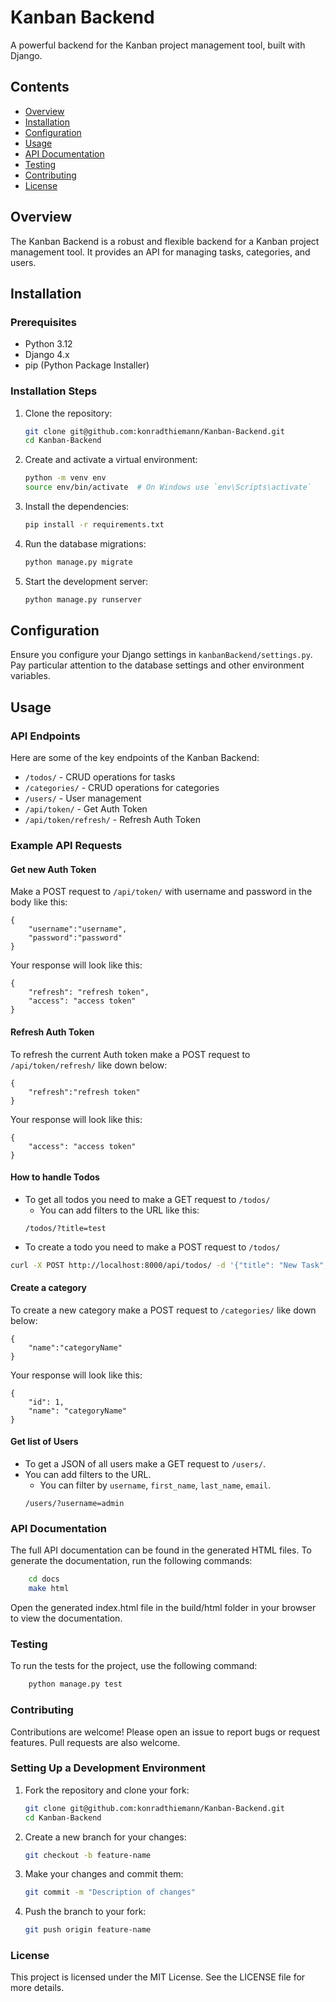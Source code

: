 # Kanban Backend

A powerful backend for the Kanban project management tool, built with Django.

## Contents

- [Overview](#overview)
- [Installation](#installation)
- [Configuration](#configuration)
- [Usage](#usage)
- [API Documentation](#api-documentation)
- [Testing](#testing)
- [Contributing](#contributing)
- [License](#license)

## Overview

The Kanban Backend is a robust and flexible backend for a Kanban project management tool. It provides an API for managing tasks, categories, and users.

## Installation

### Prerequisites

- Python 3.12
- Django 4.x
- pip (Python Package Installer)

### Installation Steps

1. Clone the repository:

    ```sh
    git clone git@github.com:konradthiemann/Kanban-Backend.git
    cd Kanban-Backend
    ```

2. Create and activate a virtual environment:

    ```sh
    python -m venv env
    source env/bin/activate  # On Windows use `env\Scripts\activate`
    ```

3. Install the dependencies:

    ```sh
    pip install -r requirements.txt
    ```

4. Run the database migrations:

    ```sh
    python manage.py migrate
    ```

5. Start the development server:

    ```sh
    python manage.py runserver
    ```

## Configuration

Ensure you configure your Django settings in `kanbanBackend/settings.py`. Pay particular attention to the database settings and other environment variables.

## Usage

### API Endpoints

Here are some of the key endpoints of the Kanban Backend:

- `/todos/` - CRUD operations for tasks
- `/categories/` - CRUD operations for categories
- `/users/` - User management
- `/api/token/` - Get Auth Token
- `/api/token/refresh/` - Refresh Auth Token

### Example API Requests

#### Get new Auth Token

Make a POST request to `/api/token/` with username and password in the body like this:
```
{
    "username":"username",
    "password":"password"
}
```
Your response will look like this:
```
{
    "refresh": "refresh token",
    "access": "access token"
}
```

#### Refresh Auth Token
To refresh the current Auth token make a POST request to `/api/token/refresh/` like down below:
```
{
    "refresh":"refresh token"
}
```
Your response will look like this:
```
{
    "access": "access token"
}
```
#### How to handle Todos

- To get all todos you need to make a GET request to `/todos/`
    - You can add filters to the URL like this:
    ```
    /todos/?title=test
    ```
- To create a todo you need to make a POST request to `/todos/`
```sh
curl -X POST http://localhost:8000/api/todos/ -d '{"title": "New Task", "description": "Task description"}' -H "Content-Type: application/json"
```


#### Create a category
To create a new category make a POST request to `/categories/` like down below:
```
{
    "name":"categoryName"
}
```
Your response will look like this:
```
{
    "id": 1,
    "name": "categoryName"
}
``` 
#### Get list of Users
- To get a JSON of all users make a GET request to `/users/`. 
- You can add filters to the URL.
    - You can filter by `username`, `first_name`, `last_name`, `email`. 
    ```
    /users/?username=admin
    ```

### API Documentation
The full API documentation can be found in the generated HTML files. To generate the documentation, run the following commands:

```sh
    cd docs
    make html
```
Open the generated index.html file in the build/html folder in your browser to view the documentation.

### Testing
To run the tests for the project, use the following command:

```sh
    python manage.py test
```
### Contributing
Contributions are welcome! Please open an issue to report bugs or request features. Pull requests are also welcome.

### Setting Up a Development Environment

1. Fork the repository and clone your fork:
    ```sh
    git clone git@github.com:konradthiemann/Kanban-Backend.git
    cd Kanban-Backend
    ```
2. Create a new branch for your changes:
    ```sh
    git checkout -b feature-name
    ```
3. Make your changes and commit them:
    ```sh
    git commit -m "Description of changes"
    ```
4. Push the branch to your fork:
    ```sh
    git push origin feature-name
    ```
### License
This project is licensed under the MIT License. See the LICENSE file for more details.